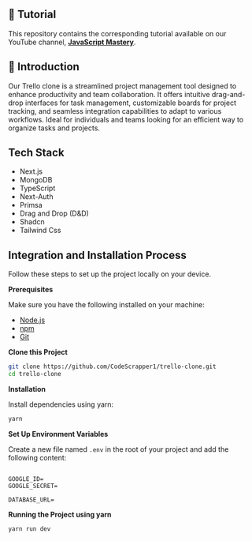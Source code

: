 ## 🚨 Tutorial

This repository contains the corresponding tutorial available on our YouTube channel, <a href="https://www.youtube.com/@CodeScrapperOfficial/videos" target="_blank"><b>JavaScript Mastery</b></a>.

## <a name="introduction">🤖 Introduction</a>

Our Trello clone is a streamlined project management tool designed to enhance productivity and team collaboration. It offers intuitive drag-and-drop interfaces for task management, customizable boards for project tracking, and seamless integration capabilities to adapt to various workflows. Ideal for individuals and teams looking for an efficient way to organize tasks and projects.

## <a name="tech-stack">Tech Stack</a>

- Next.js
- MongoDB
- TypeScript
- Next-Auth
- Primsa
- Drag and Drop (D&D)
- Shadcn
- Tailwind Css

## <a name="quick-start">Integration and Installation Process</a>

Follow these steps to set up the project locally on your device.

**Prerequisites**

Make sure you have the following installed on your machine:

- [Node.js](https://nodejs.org/en)
- [npm](https://www.npmjs.com/)
- [Git](https://git-scm.com/)

**Clone this Project**

```bash
git clone https://github.com/CodeScrapper1/trello-clone.git
cd trello-clone
```

**Installation**

Install dependencies using yarn:

```bash
yarn
```

**Set Up Environment Variables**

Create a new file named `.env` in the root of your project and add the following content:

```env

GOOGLE_ID=
GOOGLE_SECRET=

DATABASE_URL=
```

**Running the Project using yarn**

```bash
yarn run dev
```
